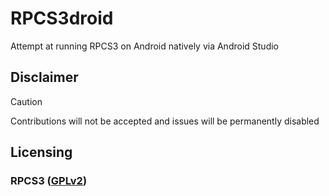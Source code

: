 # RPCS3droid
Attempt at running RPCS3 on Android natively via Android Studio

## Disclaimer
> [!CAUTION]
> Contributions will not be accepted and issues will be permanently disabled

## Licensing
### RPCS3 ([GPLv2](LICENSE))